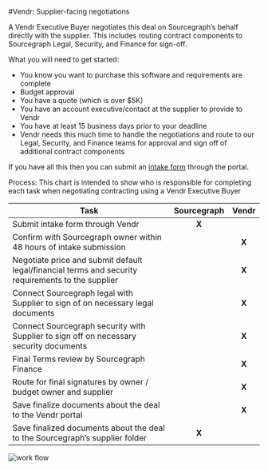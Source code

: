 #Vendr: Supplier-facing negotiations

A Vendr Executive Buyer negotiates this deal on Sourcegraph’s behalf directly with the supplier. This includes routing contract components to Sourcegraph Legal, Security, and Finance for sign-off.

What you will need to get started:

- You know you want to purchase this software and requirements are complete
- Budget approval
- You have a quote (which is over $5K)
- You have an account executive/contact at the supplier to provide to Vendr
- You have at least 15 business days prior to your deadline
- Vendr needs this much time to handle the negotiations and route to our Legal, Security, and Finance teams for approval and sign off of additional contract components

If you have all this then you can submit an [intake form](Intake_Form.md) through the portal.

Process: This chart is intended to show who is responsible for completing each task when negotiating contracting using a Vendr Executive Buyer

| Task                                                                                               | Sourcegraph | Vendr |
| -------------------------------------------------------------------------------------------------- | :---------: | :---: |
| Submit intake form through Vendr                                                                   |    **X**    |       |
| Confirm with Sourcegraph owner within 48 hours of intake submission                                |             | **X** |
| Negotiate price and submit default legal/financial terms and security requirements to the supplier |             | **X** |
| Connect Sourcegraph legal with Supplier to sign of on necessary legal documents                    |             | **X** |
| Connect Sourcegraph security with Supplier to sign off on necessary security documents             |             | **X** |
| Final Terms review by Sourcegraph Finance                                                          |             | **X** |
| Route for final signatures by owner / budget owner and supplier                                    |             | **X** |
| Save finalize documents about the deal to the Vendr portal                                         |             | **X** |
| Save finalized documents about the deal to the Sourcegraph’s supplier folder                       |    **X**    |       |

![work flow](https://storage.googleapis.com/sourcegraph-assets/Vendr%20-%20Procurement%20Process%20flow.jpg)
